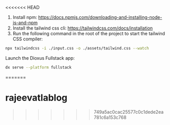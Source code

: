 <<<<<<< HEAD

1. Install npm: https://docs.npmjs.com/downloading-and-installing-node-js-and-npm
2. Install the tailwind css cli: https://tailwindcss.com/docs/installation
3. Run the following command in the root of the project to start the tailwind CSS compiler:

```bash
npx tailwindcss -i ./input.css -o ./assets/tailwind.css --watch
```


Launch the Dioxus Fullstack app:

```bash
dx serve --platform fullstack
```
=======
# rajeevatlablog
>>>>>>> 749a5ac0cac25577c0c1dede2ea781c6a153c768
